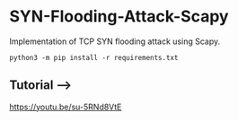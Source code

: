 # SYN-Flooding-Attack-Scapy
Implementation of TCP SYN flooding attack using Scapy.

`python3 -m pip install -r requirements.txt`

## Tutorial --> 
https://youtu.be/su-5RNd8VtE
